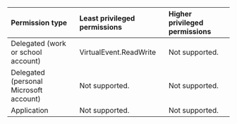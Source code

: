 |Permission type|Least privileged permissions|Higher privileged permissions|
|:---|:---|:---|
|Delegated (work or school account)|VirtualEvent.ReadWrite|Not supported.|
|Delegated (personal Microsoft account)|Not supported.|Not supported.|
|Application|Not supported.|Not supported.|